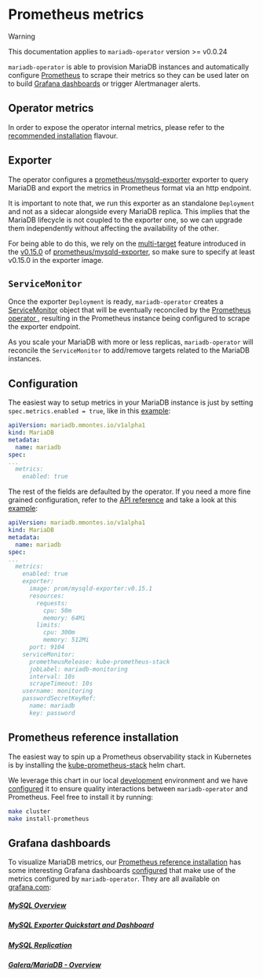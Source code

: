 # Prometheus metrics

> [!WARNING]  
> This documentation applies to `mariadb-operator` version >= v0.0.24

`mariadb-operator` is able to provision MariaDB instances and automatically configure [Prometheus](https://github.com/prometheus/prometheus) to scrape their metrics so they can be used later on to build [Grafana dashboards](#grafana-dashboards) or trigger Alertmanager alerts.

## Operator metrics

In order to expose the operator internal metrics, please refer to the [recommended installation](../README.md#recommended-installation) flavour.

## Exporter

The operator configures a [prometheus/mysqld-exporter](https://github.com/prometheus/mysqld_exporter) exporter to query MariaDB and export the metrics in Prometheus format via an http endpoint.

It is important to note that, we run this exporter as an standalone `Deployment` and not as a sidecar alongside every MariaDB replica. This implies that the MariaDB lifecycle is not coupled to the exporter one, so we can upgrade them independently without affecting the availability of the other.

For being able to do this, we rely on the [multi-target](https://github.com/prometheus/mysqld_exporter?tab=readme-ov-file#multi-target-support) feature introduced in the [v0.15.0](https://github.com/prometheus/mysqld_exporter/releases/tag/v0.15.0) of [prometheus/mysqld-exporter](https://github.com/prometheus/mysqld_exporter), so make sure to specify at least v0.15.0 in the exporter image.


## `ServiceMonitor`

Once the exporter `Deployment` is ready, `mariadb-operator` creates a [ServiceMonitor](https://prometheus-operator.dev/docs/operator/api/#monitoring.coreos.com/v1.ServiceMonitor) object that will be eventually reconciled by the [Prometheus operator ](https://github.com/prometheus-operator/prometheus-operator), resulting in the Prometheus instance being configured to scrape the exporter endpoint.

As you scale your MariaDB with more or less replicas, `mariadb-operator` will reconcile the `ServiceMonitor` to add/remove targets related to the MariaDB instances. 

## Configuration

The easiest way to setup metrics in your MariaDB instance is just by setting `spec.metrics.enabled = true`, like in this [example](../examples/manifests/mariadb_v1alpha1_mariadb_metrics.yaml):

```yaml
apiVersion: mariadb.mmontes.io/v1alpha1
kind: MariaDB
metadata:
  name: mariadb
spec:
...
  metrics:
    enabled: true
```

The rest of the fields are defaulted by the operator. If you need a more fine grained configuration, refer to the [API reference](./API_REFERENCE.md) and take a look at this [example](../examples/manifests/mariadb_v1alpha1_mariadb_metrics_full.yaml):

```yaml
apiVersion: mariadb.mmontes.io/v1alpha1
kind: MariaDB
metadata:
  name: mariadb
spec:
...
  metrics:
    enabled: true
    exporter:
      image: prom/mysqld-exporter:v0.15.1
      resources:
        requests:
          cpu: 50m
          memory: 64Mi
        limits:
          cpu: 300m
          memory: 512Mi
      port: 9104
    serviceMonitor:
      prometheusRelease: kube-prometheus-stack
      jobLabel: mariadb-monitoring
      interval: 10s
      scrapeTimeout: 10s
    username: monitoring
    passwordSecretKeyRef:
      name: mariadb
      key: password
```

## Prometheus reference installation

The easiest way to spin up a Prometheus observability stack in Kubernetes is by installing the [kube-prometheus-stack](https://github.com/prometheus-community/helm-charts/tree/main/charts/kube-prometheus-stack) helm chart.

We leverage this chart in our local [development](./DEVELOPMENT.md) environment and we have [configured](../hack/config/kube-prometheus-stack.yaml) it to ensure quality interactions between `mariadb-operator` and Prometheus. Feel free to install it by running:

```bash
make cluster
make install-prometheus
```

## Grafana dashboards

To visualize MariaDB metrics, our [Prometheus reference installation](#prometheus-reference-installation) has some interesting Grafana dashboards [configured](../hack/config/kube-prometheus-stack.yaml) that make use of the metrics configured by `mariadb-operator`. They are all available on [grafana.com](https://grafana.com/grafana/dashboards/):


##### [MySQL Overview](https://grafana.com/grafana/dashboards/7362-mysql-overview/)

##### [MySQL Exporter Quickstart and Dashboard](https://grafana.com/grafana/dashboards/14057-mysql/)


##### [MySQL Replication](https://grafana.com/grafana/dashboards/7371-mysql-replication/)


##### [Galera/MariaDB - Overview](https://grafana.com/grafana/dashboards/13106-galera-mariadb-overview/)
